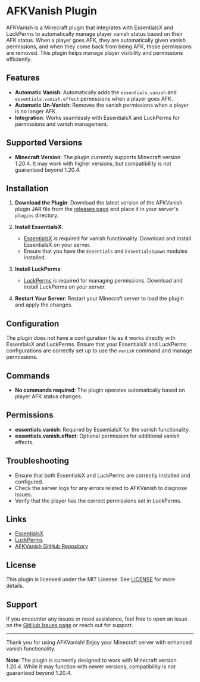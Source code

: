 # AFKVanish Plugin

AFKVanish is a Minecraft plugin that integrates with EssentialsX and LuckPerms to automatically manage player vanish status based on their AFK status. When a player goes AFK, they are automatically given vanish permissions, and when they come back from being AFK, those permissions are removed. This plugin helps manage player visibility and permissions efficiently.

## Features

- **Automatic Vanish**: Automatically adds the `essentials.vanish` and `essentials.vanish.effect` permissions when a player goes AFK.
- **Automatic Un-Vanish**: Removes the vanish permissions when a player is no longer AFK.
- **Integration**: Works seamlessly with EssentialsX and LuckPerms for permissions and vanish management.

## Supported Versions

- **Minecraft Version**: The plugin currently supports Minecraft version 1.20.4. It may work with higher versions, but compatibility is not guaranteed beyond 1.20.4.

## Installation

1. **Download the Plugin**:
   Download the latest version of the AFKVanish plugin JAR file from the [releases page](https://github.com/itzMiney/AFKVanish/releases) and place it in your server's `plugins` directory.

2. **Install EssentialsX**:
   - [EssentialsX](https://www.spigotmc.org/resources/essentialsx.9089/) is required for vanish functionality. Download and install EssentialsX on your server.
   - Ensure that you have the `Essentials` and `EssentialsSpawn` modules installed.

3. **Install LuckPerms**:
   - [LuckPerms](https://www.spigotmc.org/resources/luckperms.28140/) is required for managing permissions. Download and install LuckPerms on your server.

4. **Restart Your Server**:
   Restart your Minecraft server to load the plugin and apply the changes.

## Configuration

The plugin does not have a configuration file as it works directly with EssentialsX and LuckPerms. Ensure that your EssentialsX and LuckPerms configurations are correctly set up to use the `vanish` command and manage permissions.

## Commands

- **No commands required**: The plugin operates automatically based on player AFK status changes.

## Permissions

- **essentials.vanish**: Required by EssentialsX for the vanish functionality.
- **essentials.vanish.effect**: Optional permission for additional vanish effects.

## Troubleshooting

- Ensure that both EssentialsX and LuckPerms are correctly installed and configured.
- Check the server logs for any errors related to AFKVanish to diagnose issues.
- Verify that the player has the correct permissions set in LuckPerms.

## Links

- [EssentialsX](https://www.spigotmc.org/resources/essentialsx.9089/)
- [LuckPerms](https://www.spigotmc.org/resources/luckperms.28140/)
- [AFKVanish GitHub Repository](https://github.com/itzMiney/AFKVanish)

## License

This plugin is licensed under the MIT License. See [LICENSE](LICENSE) for more details.

## Support

If you encounter any issues or need assistance, feel free to open an issue on the [GitHub Issues page](https://github.com/itzMiney/AFKVanish/issues) or reach out for support.

---

Thank you for using AFKVanish! Enjoy your Minecraft server with enhanced vanish functionality.

**Note**: The plugin is currently designed to work with Minecraft version 1.20.4. While it may function with newer versions, compatibility is not guaranteed beyond 1.20.4.
